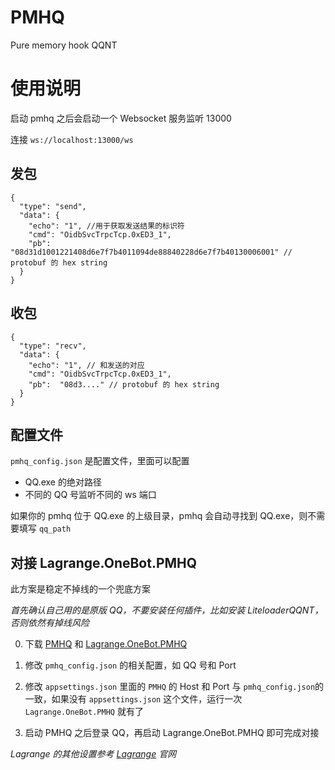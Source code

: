 # PMHQ

Pure memory hook QQNT

# 使用说明

启动 pmhq 之后会启动一个 Websocket 服务监听 13000

连接 `ws://localhost:13000/ws`

## 发包
```json5
{
  "type": "send",
  "data": {
    "echo": "1", //用于获取发送结果的标识符
    "cmd": "OidbSvcTrpcTcp.0xED3_1",  
    "pb":  "08d31d1001221408d6e7f7b4011094de88840228d6e7f7b40130006001" // protobuf 的 hex string
  }
}
```

## 收包
```json5
{
  "type": "recv",
  "data": {
    "echo": "1", // 和发送的对应
    "cmd": "OidbSvcTrpcTcp.0xED3_1",  
    "pb":  "08d3...." // protobuf 的 hex string
  }
}
```

## 配置文件

`pmhq_config.json` 是配置文件，里面可以配置

* QQ.exe 的绝对路径
* 不同的 QQ 号监听不同的 ws 端口

如果你的 pmhq 位于 QQ.exe 的上级目录，pmhq 会自动寻找到 QQ.exe，则不需要填写 `qq_path`

## 对接 Lagrange.OneBot.PMHQ

此方案是稳定不掉线的一个兜底方案

*首先确认自己用的是原版 QQ，不要安装任何插件，比如安装 LiteloaderQQNT，否则依然有掉线风险*

0. 下载 [PMHQ](https://github.com/linyuchen/PMHQ/releases) 和 [Lagrange.OneBot.PMHQ](https://github.com/linyuchen/Lagrange.Core.PMHQ/releases)

1. 修改 `pmhq_config.json` 的相关配置，如 QQ 号和 Port

2. 修改 `appsettings.json` 里面的 `PMHQ` 的 Host 和 Port 与 `pmhq_config.json`的一致，如果没有 `appsettings.json` 这个文件，运行一次 `Lagrange.OneBot.PMHQ` 就有了

3. 启动 PMHQ 之后登录 QQ，再启动 Lagrange.OneBot.PMHQ 即可完成对接

*Lagrange 的其他设置参考 [Lagrange](https://lagrangedev.github.io/Lagrange.Doc/Lagrange.OneBot/Config/) 官网*
